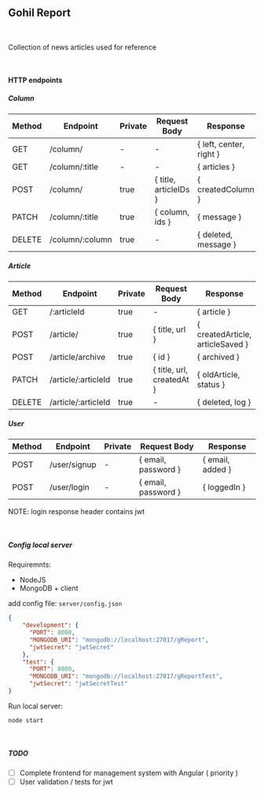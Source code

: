 ## Gohil Report

<br>

Collection of news articles used for reference

<br>

#### HTTP endpoints

##### Column
Method | Endpoint | Private | Request Body | Response
--- | --- | --- | --- | ---
GET | /column/ | - | - | { left, center, right }
GET | /column/:title | - | - |  { articles }
POST | /column/ | true | { title, articleIDs }| { createdColumn }
PATCH | /column/:title | true | { column, ids } | { message }
DELETE | /column/:column | true | - | { deleted, message }

##### Article
Method | Endpoint | Private | Request Body | Response
--- | --- | --- | --- | ---
GET | /:articleId | true | - | { article }
POST | /article/ | true | { title, url } | { createdArticle, articleSaved }
POST | /article/archive | true | { id } | { archived }
PATCH | /article/:articleId | true | { title, url, createdAt } | { oldArticle, status }
DELETE | /article/:articleId | true | - | { deleted, log }


##### User
Method | Endpoint | Private | Request Body | Response
--- | --- | --- | --- | ---
POST | /user/signup | - | { email, password } | { email, added }
POST | /user/login | - | { email, password } | { loggedIn }

NOTE: login response header contains jwt

<br>

##### Config local server
Requiremnts:
* NodeJS
* MongoDB + client

add config file: ```server/config.json```
```json
{
    "development": {
      "PORT": 8000,
      "MONGODB_URI": "mongodb://localhost:27017/gReport",
      "jwtSecret": "jwtSecret"
    },
    "test": {
      "PORT": 8080,
      "MONGODB_URI": "mongodb://localhost:27017/gReportTest",
      "jwtSecret": "jwtSecretTest"
}
```

Run local server:
```
node start
```

<br>

##### TODO
- [ ] Complete frontend for management system with Angular ( priority )
- [ ] User validation / tests for jwt
